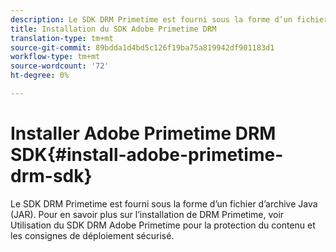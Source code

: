 ```yaml
---
description: Le SDK DRM Primetime est fourni sous la forme d’un fichier d’archive Java (JAR). Pour en savoir plus sur l’installation de DRM Primetime, voir Utilisation du SDK DRM Adobe Primetime pour la protection du contenu et les consignes de déploiement sécurisé.
title: Installation du SDK Adobe Primetime DRM
translation-type: tm+mt
source-git-commit: 89bdda1d4bd5c126f19ba75a819942df901183d1
workflow-type: tm+mt
source-wordcount: '72'
ht-degree: 0%

---
```



# Installer Adobe Primetime DRM SDK{#install-adobe-primetime-drm-sdk}

Le SDK DRM Primetime est fourni sous la forme d’un fichier d’archive Java (JAR). Pour en savoir plus sur l’installation de DRM Primetime, voir Utilisation du SDK DRM Adobe Primetime pour la protection du contenu et les consignes de déploiement sécurisé.

